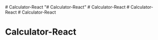 
#   C a l c u l a t o r - R e a c t 
 
 "# Calculator-React" 
#   C a l c u l a t o r - R e a c t 
 
 #   C a l c u l a t o r - R e a c t 
 
 # Calculator-React
# Calculator-React
